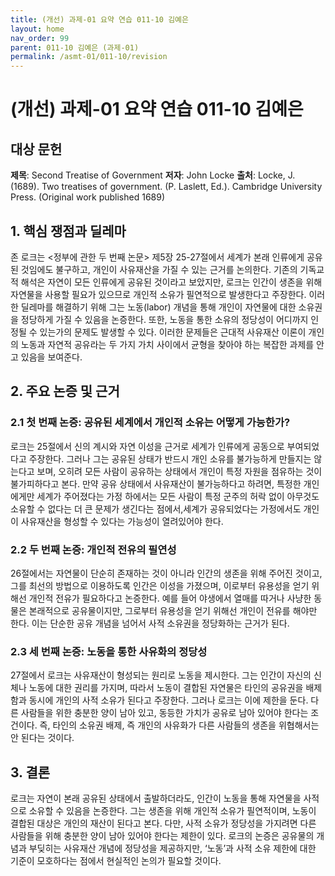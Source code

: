 ```yaml
---
title: (개선) 과제-01 요약 연습 011-10 김예은
layout: home
nav_order: 99
parent: 011-10 김예은 (과제-01)
permalink: /asmt-01/011-10/revision
---
```


# (개선) 과제-01 요약 연습 011-10 김예은 


## 대상 문헌
**제목**: Second Treatise of Government
**저자**: John Locke 
**출처**: Locke, J. (1689). Two treatises of government. (P. Laslett, Ed.). Cambridge University Press. (Original work published 1689)  

## 1. 핵심 쟁점과 딜레마  
존 로크는 <정부에 관한 두 번째 논문> 제5장 25-27절에서 세계가 본래 인류에게 공유된 것임에도 불구하고, 개인이 사유재산을 가질 수 있는 근거를 논의한다. 기존의 기독교적 해석은 자연이 모든 인류에게 공유된 것이라고 보았지만, 로크는 인간이 생존을 위해 자연물을 사용할 필요가 있으므로 개인적 소유가 필연적으로 발생한다고 주장한다. 이러한 딜레마를 해결하기 위해 그는 노동(labor) 개념을 통해 개인이 자연물에 대한 소유권을 정당하게 가질 수 있음을 논증한다. 또한, 노동을 통한 소유의 정당성이 어디까지 인정될 수 있는가의 문제도 발생할 수 있다. 이러한 문제들은 근대적 사유재산 이론이 개인의 노동과 자연적 공유라는 두 가지 가치 사이에서 균형을 찾아야 하는 복잡한 과제를 안고 있음을 보여준다.

## 2. 주요 논증 및 근거  

### 2.1 첫 번째 논증: 공유된 세계에서 개인적 소유는 어떻게 가능한가?
로크는 25절에서 신의 계시와 자연 이성을 근거로 세계가 인류에게 공동으로 부여되었다고 주장한다. 그러나 그는 공유된 상태가 반드시 개인 소유를 불가능하게 만들지는 않는다고 보며, 오히려 모든 사람이 공유하는 상태에서 개인이 특정 자원을 점유하는 것이 불가피하다고 본다. 만약 공유 상태에서 사유재산이 불가능하다고 하려면, 특정한 개인에게만 세계가 주어졌다는 가정 하에서는 모든 사람이 특정 군주의 허락 없이 아무것도 소유할 수 없다는 더 큰 문제가 생긴다는 점에서,세계가 공유되었다는 가정에서도 개인이 사유재산을 형성할 수 있다는 가능성이 열려있어야 한다.

### 2.2 두 번째 논증: 개인적 전유의 필연성
26절에서는 자연물이 단순히 존재하는 것이 아니라 인간의 생존을 위해 주어진 것이고, 그를 최선의 방법으로 이용하도록 인간은 이성을 가졌으며, 이로부터 유용성을 얻기 위해선 개인적 전유가 필요하다고 논증한다. 예를 들어 야생에서 열매를 따거나 사냥한 동물은 본래적으로 공유물이지만, 그로부터 유용성을 얻기 위해선 개인이 전유를 해야만 한다. 이는 단순한 공유 개념을 넘어서 사적 소유권을 정당화하는 근거가 된다.

### 2.3 세 번째 논증: 노동을 통한 사유화의 정당성
27절에서 로크는 사유재산이 형성되는 원리로 노동을 제시한다. 그는 인간이 자신의 신체나 노동에 대한 권리를 가지며, 따라서 노동이 결합된 자연물은 타인의 공유권을 배제함과 동시에 개인의 사적 소유가 된다고 주장한다. 그러나 로크는 이에 제한을 둔다. 다른 사람들을 위한 충분한 양이 남아 있고, 동등한 가치가 공유로 남아 있어야 한다는 조건이다. 즉, 타인의 소유권 배제, 즉 개인의 사유화가 다른 사람들의 생존을 위협해서는 안 된다는 것이다.

## 3. 결론  
로크는 자연이 본래 공유된 상태에서 출발하더라도, 인간이 노동을 통해 자연물을 사적으로 소유할 수 있음을 논증한다. 그는 생존을 위해 개인적 소유가 필연적이며, 노동이 결합된 대상은 개인의 재산이 된다고 본다. 다만, 사적 소유가 정당성을 가지려면 다른 사람들을 위해 충분한 양이 남아 있어야 한다는 제한이 있다. 로크의 논증은 공유물의 개념과 부딪히는 사유재산 개념에 정당성을 제공하지만, ‘노동’과 사적 소유 제한에 대한 기준이 모호하다는 점에서 현실적인 논의가 필요할 것이다.